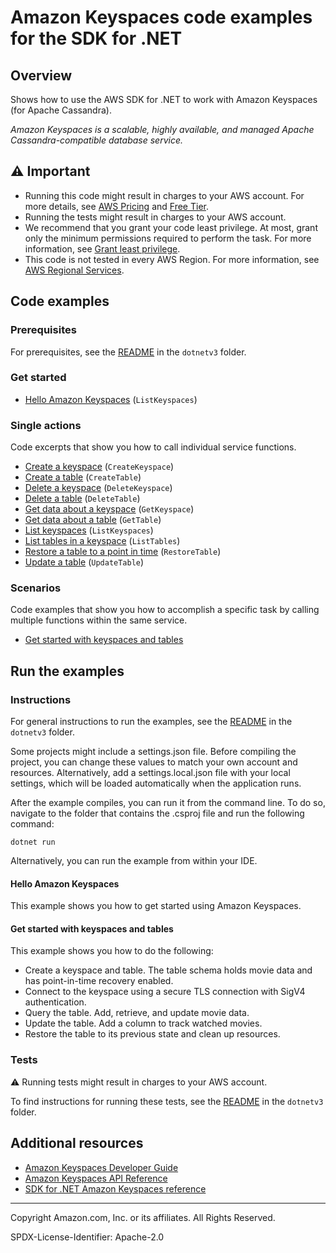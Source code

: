 <!--Generated by WRITEME on 2023-10-26 15:45:19.641939 (UTC)-->
# Amazon Keyspaces code examples for the SDK for .NET

## Overview

Shows how to use the AWS SDK for .NET to work with Amazon Keyspaces (for Apache Cassandra).

<!--custom.overview.start-->
<!--custom.overview.end-->

*Amazon Keyspaces is a scalable, highly available, and managed Apache Cassandra-compatible database service.*

## ⚠ Important

* Running this code might result in charges to your AWS account. For more details, see [AWS Pricing](https://aws.amazon.com/pricing/?aws-products-pricing.sort-by=item.additionalFields.productNameLowercase&aws-products-pricing.sort-order=asc&awsf.Free%20Tier%20Type=*all&awsf.tech-category=*all) and [Free Tier](https://aws.amazon.com/free/?all-free-tier.sort-by=item.additionalFields.SortRank&all-free-tier.sort-order=asc&awsf.Free%20Tier%20Types=*all&awsf.Free%20Tier%20Categories=*all).
* Running the tests might result in charges to your AWS account.
* We recommend that you grant your code least privilege. At most, grant only the minimum permissions required to perform the task. For more information, see [Grant least privilege](https://docs.aws.amazon.com/IAM/latest/UserGuide/best-practices.html#grant-least-privilege).
* This code is not tested in every AWS Region. For more information, see [AWS Regional Services](https://aws.amazon.com/about-aws/global-infrastructure/regional-product-services).

<!--custom.important.start-->
<!--custom.important.end-->

## Code examples

### Prerequisites

For prerequisites, see the [README](../README.md#Prerequisites) in the `dotnetv3` folder.


<!--custom.prerequisites.start-->
<!--custom.prerequisites.end-->


### Get started

* [Hello Amazon Keyspaces](Actions/HelloKeyspaces.cs#L4) (`ListKeyspaces`)

### Single actions

Code excerpts that show you how to call individual service functions.

* [Create a keyspace](Actions/KeyspacesWrapper.cs#L23) (`CreateKeyspace`)
* [Create a table](Actions/KeyspacesWrapper.cs#L39) (`CreateTable`)
* [Delete a keyspace](Actions/KeyspacesWrapper.cs#L63) (`DeleteKeyspace`)
* [Delete a table](Actions/KeyspacesWrapper.cs#L78) (`DeleteTable`)
* [Get data about a keyspace](Actions/KeyspacesWrapper.cs#L94) (`GetKeyspace`)
* [Get data about a table](Actions/KeyspacesWrapper.cs#L109) (`GetTable`)
* [List keyspaces](Actions/KeyspacesWrapper.cs#L125) (`ListKeyspaces`)
* [List tables in a keyspace](Actions/KeyspacesWrapper.cs#L144) (`ListTables`)
* [Restore a table to a point in time](Actions/KeyspacesWrapper.cs#L163) (`RestoreTable`)
* [Update a table](Actions/KeyspacesWrapper.cs#L188) (`UpdateTable`)

### Scenarios

Code examples that show you how to accomplish a specific task by calling multiple
functions within the same service.

* [Get started with keyspaces and tables](Scenarios/KeyspacesBasics.cs)

## Run the examples

### Instructions


For general instructions to run the examples, see the
[README](../README.md#building-and-running-the-code-examples) in the `dotnetv3` folder.

Some projects might include a settings.json file. Before compiling the project,
you can change these values to match your own account and resources. Alternatively,
add a settings.local.json file with your local settings, which will be loaded automatically
when the application runs.

After the example compiles, you can run it from the command line. To do so, navigate to
the folder that contains the .csproj file and run the following command:

```
dotnet run
```

Alternatively, you can run the example from within your IDE.

<!--custom.instructions.start-->
<!--custom.instructions.end-->

#### Hello Amazon Keyspaces

This example shows you how to get started using Amazon Keyspaces.



#### Get started with keyspaces and tables

This example shows you how to do the following:

* Create a keyspace and table. The table schema holds movie data and has point-in-time recovery enabled.
* Connect to the keyspace using a secure TLS connection with SigV4 authentication.
* Query the table. Add, retrieve, and update movie data.
* Update the table. Add a column to track watched movies.
* Restore the table to its previous state and clean up resources.

<!--custom.scenario_prereqs.keyspaces_Scenario_GetStartedKeyspaces.start-->
<!--custom.scenario_prereqs.keyspaces_Scenario_GetStartedKeyspaces.end-->


<!--custom.scenarios.keyspaces_Scenario_GetStartedKeyspaces.start-->
<!--custom.scenarios.keyspaces_Scenario_GetStartedKeyspaces.end-->

### Tests

⚠ Running tests might result in charges to your AWS account.


To find instructions for running these tests, see the [README](../README.md#Tests)
in the `dotnetv3` folder.



<!--custom.tests.start-->
<!--custom.tests.end-->

## Additional resources

* [Amazon Keyspaces Developer Guide](https://docs.aws.amazon.com/keyspaces/latest/devguide/what-is-keyspaces.html)
* [Amazon Keyspaces API Reference](https://docs.aws.amazon.com/keyspaces/latest/APIReference/Welcome.html)
* [SDK for .NET Amazon Keyspaces reference](https://docs.aws.amazon.com/sdkfornet/v3/apidocs/items/Keyspaces/NKeyspaces.html)

<!--custom.resources.start-->
<!--custom.resources.end-->

---

Copyright Amazon.com, Inc. or its affiliates. All Rights Reserved.

SPDX-License-Identifier: Apache-2.0